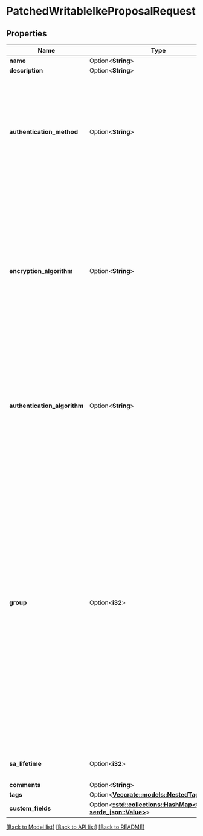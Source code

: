# PatchedWritableIkeProposalRequest

## Properties

Name | Type | Description | Notes
------------ | ------------- | ------------- | -------------
**name** | Option<**String**> |  | [optional]
**description** | Option<**String**> |  | [optional]
**authentication_method** | Option<**String**> | * `preshared-keys` - Pre-shared keys * `certificates` - Certificates * `rsa-signatures` - RSA signatures * `dsa-signatures` - DSA signatures | [optional]
**encryption_algorithm** | Option<**String**> | * `aes-128-cbc` - 128-bit AES (CBC) * `aes-128-gcm` - 128-bit AES (GCM) * `aes-192-cbc` - 192-bit AES (CBC) * `aes-192-gcm` - 192-bit AES (GCM) * `aes-256-cbc` - 256-bit AES (CBC) * `aes-256-gcm` - 256-bit AES (GCM) * `3des-cbc` - DES | [optional]
**authentication_algorithm** | Option<**String**> | * `hmac-sha1` - SHA-1 HMAC * `hmac-sha256` - SHA-256 HMAC * `hmac-sha384` - SHA-384 HMAC * `hmac-sha512` - SHA-512 HMAC * `hmac-md5` - MD5 HMAC | [optional]
**group** | Option<**i32**> | Diffie-Hellman group ID  * `1` - Group 1 * `2` - Group 2 * `5` - Group 5 * `14` - Group 14 * `15` - Group 15 * `16` - Group 16 * `17` - Group 17 * `18` - Group 18 * `19` - Group 19 * `20` - Group 20 * `21` - Group 21 * `22` - Group 22 * `23` - Group 23 * `24` - Group 24 * `25` - Group 25 * `26` - Group 26 * `27` - Group 27 * `28` - Group 28 * `29` - Group 29 * `30` - Group 30 * `31` - Group 31 * `32` - Group 32 * `33` - Group 33 * `34` - Group 34 | [optional]
**sa_lifetime** | Option<**i32**> | Security association lifetime (in seconds) | [optional]
**comments** | Option<**String**> |  | [optional]
**tags** | Option<[**Vec<crate::models::NestedTagRequest>**](NestedTagRequest.md)> |  | [optional]
**custom_fields** | Option<[**::std::collections::HashMap<String, serde_json::Value>**](serde_json::Value.md)> |  | [optional]

[[Back to Model list]](../README.md#documentation-for-models) [[Back to API list]](../README.md#documentation-for-api-endpoints) [[Back to README]](../README.md)


